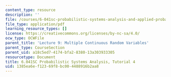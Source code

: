 ```yaml
---
content_type: resource
description: ''
file: /courses/6-041sc-probabilistic-systems-analysis-and-applied-probability-fall-2013/1385ea6ef12369f8bc004488916b2aa8_MIT6_041SCF13_tut04.pdf
file_type: application/pdf
learning_resource_types: []
license: https://creativecommons.org/licenses/by-nc-sa/4.0/
ocw_type: OCWFile
parent_title: 'Lecture 9: Multiple Continuous Random Variables'
parent_type: CourseSection
parent_uid: a18c5ed7-4174-bfa2-8380-13a303933305
resourcetype: Document
title: 6.041SC Probabilistic Systems Analysis, Tutorial 4
uid: 1385ea6e-f123-69f8-bc00-4488916b2aa8
---
```

